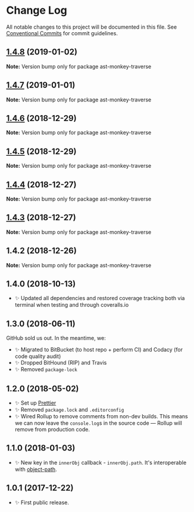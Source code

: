 # Change Log

All notable changes to this project will be documented in this file.
See [Conventional Commits](https://conventionalcommits.org) for commit guidelines.

## [1.4.8](https://bitbucket.org/codsen/codsen/src/master/packages/ast-monkey-traverse/compare/ast-monkey-traverse@1.4.7...ast-monkey-traverse@1.4.8) (2019-01-02)

**Note:** Version bump only for package ast-monkey-traverse





## [1.4.7](https://bitbucket.org/codsen/codsen/src/master/packages/ast-monkey-traverse/compare/ast-monkey-traverse@1.4.6...ast-monkey-traverse@1.4.7) (2019-01-01)

**Note:** Version bump only for package ast-monkey-traverse





## [1.4.6](https://bitbucket.org/codsen/codsen/src/master/packages/ast-monkey-traverse/compare/ast-monkey-traverse@1.4.5...ast-monkey-traverse@1.4.6) (2018-12-29)

**Note:** Version bump only for package ast-monkey-traverse





## [1.4.5](https://bitbucket.org/codsen/codsen/src/master/packages/ast-monkey-traverse/compare/ast-monkey-traverse@1.4.4...ast-monkey-traverse@1.4.5) (2018-12-29)

**Note:** Version bump only for package ast-monkey-traverse





## [1.4.4](https://bitbucket.org/codsen/codsen/src/master/packages/ast-monkey-traverse/compare/ast-monkey-traverse@1.4.3...ast-monkey-traverse@1.4.4) (2018-12-27)

**Note:** Version bump only for package ast-monkey-traverse





## [1.4.3](https://bitbucket.org/codsen/codsen/src/master/packages/ast-monkey-traverse/compare/ast-monkey-traverse@1.4.2...ast-monkey-traverse@1.4.3) (2018-12-27)

**Note:** Version bump only for package ast-monkey-traverse





## 1.4.2 (2018-12-26)

**Note:** Version bump only for package ast-monkey-traverse





## 1.4.0 (2018-10-13)

- ✨ Updated all dependencies and restored coverage tracking both via terminal when testing and through coveralls.io

## 1.3.0 (2018-06-11)

GitHub sold us out. In the meantime, we:

- ✨ Migrated to BitBucket (to host repo + perform CI) and Codacy (for code quality audit)
- ✨ Dropped BitHound (RIP) and Travis
- ✨ Removed `package-lock`

## 1.2.0 (2018-05-02)

- ✨ Set up [Prettier](https://prettier.io)
- ✨ Removed `package.lock` and `.editorconfig`
- ✨ Wired Rollup to remove comments from non-dev builds. This means we can now leave the `console.log`s in the source code — Rollup will remove from production code.

## 1.1.0 (2018-01-03)

- ✨ New key in the `innerObj` callback - `innerObj.path`. It's interoperable with [object-path](https://www.npmjs.com/package/object-path).

## 1.0.1 (2017-12-22)

- ✨ First public release.
